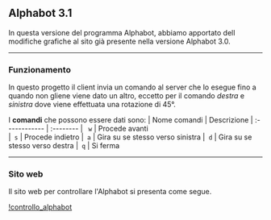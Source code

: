 ## Alphabot 3.1

In questa versione del programma Alphabot, abbiamo apportato dell modifiche grafiche al sito già presente nella versione Alphabot 3.0.

---

### Funzionamento

In questo progetto il client invia un comando al server che lo esegue fino a quando non gliene viene dato un altro, eccetto per il comando *destra* e *sinistra* dove viene effettuata una rotazione di 45°.

I **comandi** che possono essere dati sono:
| Nome comandi  | Descrizione
| :------------ | :-------- 
| ` w`          | Procede avanti  
|` s`           | Procede indietro 
|` a`           | Gira su se stesso verso sinistra
|` d`           | Gira su se stesso verso destra
|` q`           | Si ferma  

---

### Sito web
Il sito web per controllare l'Alphabot si presenta come segue.

[!controllo_alphabot](/immagini/controllo_alphabot.png)
